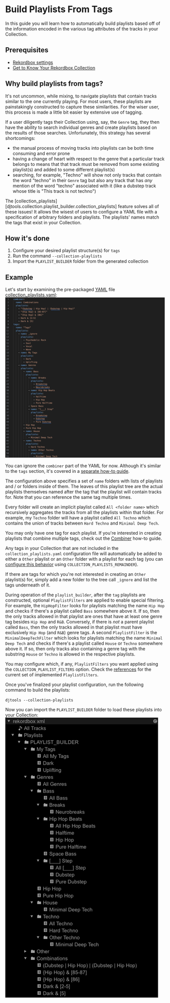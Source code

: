 # Build Playlists From Tags

In this guide you will learn how to automatically build playlists based off of the information encoded in the various tag attributes of the tracks in your Collection.

## Prerequisites

* [Rekordbox settings](../tutorials/getting_started/setup.md#importing-tracks-from-xml)
* [Get to Know Your Rekordbox Collection](../conceptual_guides/rekordbox_collection.md)

## Why build playlists from tags?
It's not uncommon, while mixing, to navigate playlists that contain tracks similar to the one currently playing. For most users, these playlists are painstakingly constructed to capture these similarities. For the wiser user, this process is made a little bit easier by extensive use of tagging.

If a user diligently tags their Collection using, say, the `Genre` tag, they then have the ability to search individual genres and create playlists based on the results of those searches. Unfortunately, this strategy has several shortcomings:

* the manual process of moving tracks into playlists can be both time consuming and error prone
* having a change of heart with respect to the genre that a particular track belongs to means that that track must be removed from some existing playlist(s) and added to some different playlist(s)
* searching, for example, "Techno" will show not only tracks that contain the word "techno" in their `Genre` tag but also any track that has *any* mention of the word "techno" associated with it (like a dubstep track whose title is "This track is not techno")

The [collection_playlists][djtools.collection.playlist_builder.collection_playlists] feature solves all of these issues! It allows the wisest of users to configure a YAML file with a specification of arbitrary folders and playlists. The playlists' names match the tags that exist in your Collection.

## How it's done

1. Configure your desired playlist structure(s) for `tags`
1. Run the command `--collection-playlists`
1. Import the `PLAYLIST_BUILDER` folder from the generated collection

## Example
Let's start by examining the pre-packaged [YAML](https://en.wikipedia.org/wiki/YAML) file [collection_playlists.yaml](https://github.com/a-rich/DJ-Tools/blob/main/djtools/configs/collection_playlists.yaml):
![alt text](../images/Rekordbox_playlists_yaml.png "Collection playlists YAML")

You can ignore the `combiner` part of the YAML for now. Although it's similar to the `tags` section, it's covered in a [separate how-to guide](combiner_playlists.md).

The configuration above specifies a set of `name` folders with lists of playlists and / or folders inside of them. The leaves of this playlist tree are the actual playlists themselves named after the tag that the playlist will contain tracks for. Note that you can reference the same tag multiple times.

Every folder will create an implicit playlist called `All <folder name>` which recursively aggregates the tracks from all the playlists within that folder. For example, my `Techno` folder will have a playlist called `All Techno` which contains the union of tracks between `Hard Techno` and `Minimal Deep Tech`.

You may only have one tag for each playlist. If you're interested in creating playlists that combine multiple tags, check out the [Combiner](combiner_playlists.md) how-to guide.

Any tags in your Collection that are not included in the `collection_playlists.yaml` configuration file will automatically be added to either a `Other` playlist or an `Other` folder with a playlist for each tag (you can [configure this behavior](../tutorials/getting_started/configuration.md#collection-config) using `COLLECTION_PLAYLISTS_REMAINDER`).

If there are tags for which you're not interested in creating an `Other` playlist(s) for, simply add a new folder to the tree call `_ignore` and list the tags underneath of it.

During operation of the `playlist_builder`, after the `tag` playlists are constructed, optional `PlaylistFilters` are applied to enable special filtering. For example, the `HipHopFilter` looks for playlists matching the name `Hip Hop` and checks if there's a playlist called `Bass` somewhere above it. If so, then the only tracks allowed in that playlist are ones that have at least one genre tag besides `Hip Hop` and `R&B`. Conversely, if there is _not_ a parent playlist called `Bass`, then the only tracks allowed in that playlist must have exclusively `Hip Hop` (and `R&B`) genre tags. A second `PlaylistFilter` is the `MinimalDeepTechFilter` which looks for playlists matching the name `Minimal Deep Tech` and checks if there's a playlist called `House` or `Techno` somewhere above it. If so, then only tracks also containing a genre tag with the substring `House` or `Techno` is allowed in the respective playlists.

You may configure which, if any, `PlaylistFilters` you want applied using the `COLLECTION_PLAYLIST_FILTERS` option. Check the [references](../reference/collection/index.md) for the current set of implemented `PlaylistFilters`.

Once you've finalized your playlist configuration, run the following command to build the playlists:

`djtools --collection-playlists`

Now you can import the `PLAYLIST_BUILDER` folder to load these playlists into your Collection:
![alt text](../images/Rekordbox_post_playlists.png "Generated collection playlists")
